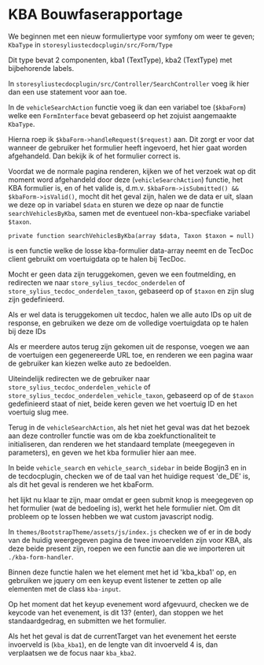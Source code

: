# KBA Bouwfaserapportage

We beginnen met een nieuw formuliertype voor symfony om weer te geven; `KbaType` in `storesyliustecdocplugin/src/Form/Type`

Dit type bevat 2 componenten, kba1 (TextType), kba2 (TextType) met bijbehorende labels.

In `storesyliustecdocplugin/src/Controller/SearchController` voeg ik hier dan een use statement voor aan toe.

In de `vehicleSearchAction` functie voeg ik dan een variabel toe (`$kbaForm`) welke een `FormInterface` bevat gebaseerd op het zojuist aangemaakte `KbaType`.

Hierna roep ik `$kbaForm->handleRequest($request)` aan. Dit zorgt er voor dat wanneer de gebruiker het formulier heeft ingevoerd, het hier gaat worden afgehandeld. Dan bekijk ik of het formulier correct is.

Voordat we de normale pagina renderen, kijken we of het verzoek wat op dit moment word afgehandeld door deze (`vehicleSearchAction`) functie, het KBA formulier is, en of het valide is, d.m.v. `$kbaForm->isSubmitted() && $kbaForm->isValid()`, mocht dit het geval zijn, halen we de data er uit, slaan we deze op in variabel `$data` en sturen we deze op naar de functie `searchVehiclesByKba`, samen met de eventueel non-kba-specfiake variabel `$taxon`.

`private function searchVehiclesByKba(array $data, Taxon $taxon = null)`

is een functie welke de losse kba-formulier data-array neemt en de TecDoc client gebruikt om voertuigdata op te halen bij TecDoc.

Mocht er geen data zijn teruggekomen, geven we een foutmelding, en redirecten we naar `store_sylius_tecdoc_onderdelen` of `store_sylius_tecdoc_onderdelen_taxon`, gebaseerd op of `$taxon` en zijn slug zijn gedefinieerd.

Als er wel data is teruggekomen uit tecdoc, halen we alle auto IDs op uit de response, en gebruiken we deze om de volledige voertuigdata op te halen bij deze IDs

Als er meerdere autos terug zijn gekomen uit de response, voegen we aan de voertuigen een gegenereerde URL toe, en renderen we een pagina waar de gebruiker kan kiezen welke auto ze bedoelden.

Uiteindelijk redirecten we de gebruiker naar `store_sylius_tecdoc_onderdelen_vehicle` of `store_sylius_tecdoc_onderdelen_vehicle_taxon`, gebaseerd op of de `$taxon` gedefinieerd staat of niet, beide keren geven we het voertuig ID en het voertuig slug mee.

Terug in de `vehicleSearchAction`, als het niet het geval was dat het bezoek aan deze controller functie was om de kba zoekfunctionaliteit te initialiseren, dan renderen we het standaard template (meegegeven in parameters), en geven we het kba formulier hier aan mee.

In beide `vehicle_search` en `vehicle_search_sidebar` in beide Bogijn3 en in de tecdocplugin, checken we of de taal van het huidige request 'de_DE' is, als dit het geval is renderen we het kbaForm.

het lijkt nu klaar te zijn, maar omdat er geen submit knop is meegegeven op het formulier (wat de bedoeling is), werkt het hele formulier niet. Om dit probleem op te lossen hebben we wat custom javascript nodig.

In `themes/BootstrapTheme/assets/js/index.js` checken we of er in de body van de huidig weergegeven pagina de twee invoervelden zijn voor KBA, als deze beide present zijn, roepen we een functie aan die we importeren uit `./kba-form-handler`.

Binnen deze functie halen we het element met het id 'kba_kba1' op, en gebruiken we jquery om een keyup event listener te zetten op alle elementen met de class `kba-input`.

Op het moment dat het keyup evenement word afgevuurd, checken we de keycode van het evenement, is dit 13? (enter), dan stoppen we het standaardgedrag, en submitten we het formulier.

Als het het geval is dat de currentTarget van het evenement het eerste invoerveld is (`kba_kba1`), en de lengte van dit invoerveld 4 is, dan verplaatsen we de focus naar `kba_kba2`.
